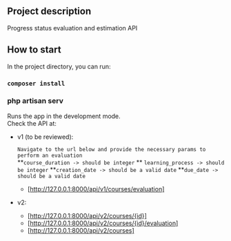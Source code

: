 ## Project description

Progress status evaluation and estimation API

## How to start

In the project directory, you can run:

### `composer install`

### php artisan serv

Runs the app in the development mode.\
Check the API at:
  - v1 (to be reviewed):
  
    `Navigate to the url below and provide the necessary params to perform an evaluation` <br />
    **`course_duration -> should be integer`
    ** `learning_process -> should be integer`
    **`creation_date -> should be a valid date`
    **`due_date -> should be a valid date`
    
    * [http://127.0.0.1:8000/api/v1/courses/evaluation]
  - v2:
    * [http://127.0.0.1:8000/api/v2/courses/{id}]
    * [http://127.0.0.1:8000/api/v2/courses/{id}/evaluation]
    * [http://127.0.0.1:8000/api/v2/courses]
